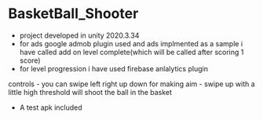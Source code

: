 # BasketBall_Shooter
 - project developed in unity 2020.3.34 
- for ads google admob plugin used and ads implmented as a sample i have called add on level complete(which will be called after scoring 1 score)
- for level progression i have used firebase anlalytics plugin

controls
	- you can swipe left right up down for making aim
	- swipe up with a little high threshold will shoot the ball in the basket
- A test apk included
